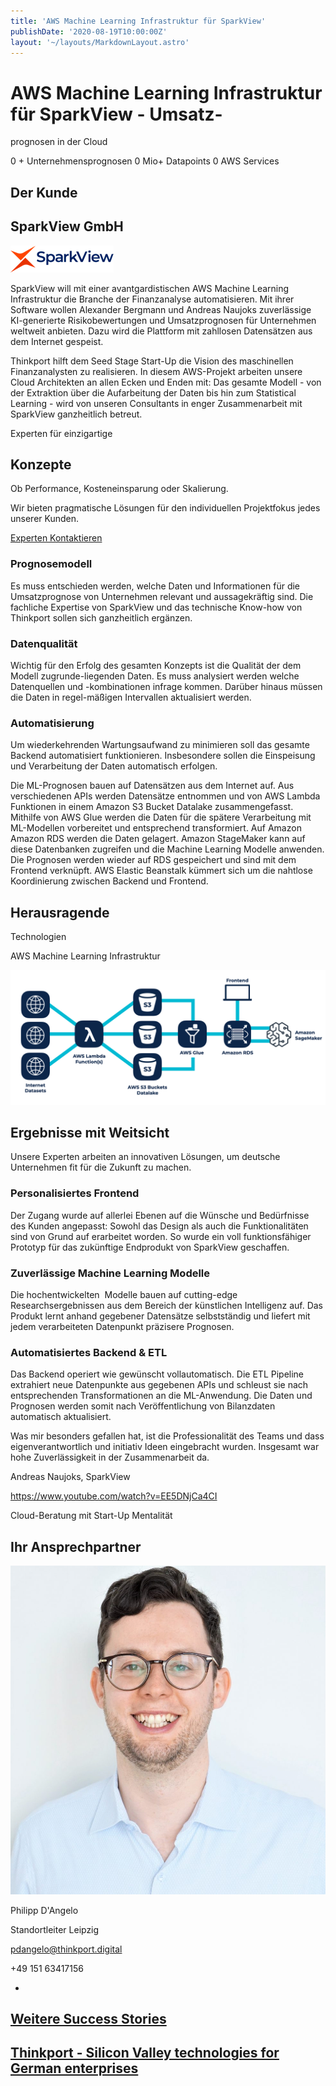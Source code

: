 ```yaml
---
title: 'AWS Machine Learning Infrastruktur für SparkView'
publishDate: '2020-08-19T10:00:00Z'
layout: '~/layouts/MarkdownLayout.astro'
---
```


# AWS Machine Learning Infrastruktur für SparkView - Umsatz-

prognosen in der Cloud

0 + Unternehmensprognosen 0 Mio+ Datapoints 0 AWS Services

## Der Kunde

## SparkView GmbH

![](images/SparkView-Logo.png)

SparkView will mit einer avantgardistischen AWS Machine Learning Infrastruktur die Branche der Finanzanalyse automatisieren. Mit ihrer Software wollen Alexander Bergmann und Andreas Naujoks zuverlässige KI-generierte Risikobewertungen und Umsatzprognosen für Unternehmen weltweit anbieten. Dazu wird die Plattform mit zahllosen Datensätzen aus dem Internet gespeist.

Thinkport hilft dem Seed Stage Start-Up die Vision des maschinellen Finanzanalysten zu realisieren. In diesem AWS-Projekt arbeiten unsere Cloud Architekten an allen Ecken und Enden mit: Das gesamte Modell - von der Extraktion über die Aufarbeitung der Daten bis hin zum Statistical Learning - wird von unseren Consultants in enger Zusammenarbeit mit SparkView ganzheitlich betreut.

Experten für einzigartige

## Konzepte

Ob Performance, Kosteneinsparung oder Skalierung. 

Wir bieten pragmatische Lösungen für den individuellen Projektfokus jedes unserer Kunden.

[Experten Kontaktieren](https://thinkport.digital/kontaktieren)

### Prognosemodell

Es muss entschieden werden, welche Daten und Informationen für die Umsatzprognose von Unternehmen relevant und aussagekräftig sind. Die fachliche Expertise von SparkView und das technische Know-how von Thinkport sollen sich ganzheitlich ergänzen.

### Datenqualität

Wichtig für den Erfolg des gesamten Konzepts ist die Qualität der dem Modell zugrunde-liegenden Daten. Es muss analysiert werden welche Datenquellen und -kombinationen infrage kommen. Darüber hinaus müssen die Daten in regel-mäßigen Intervallen aktualisiert werden.

### Automatisierung

Um wiederkehrenden Wartungsaufwand zu minimieren soll das gesamte Backend automatisiert funktionieren. Insbesondere sollen die Einspeisung und Verarbeitung der Daten automatisch erfolgen.

Die ML-Prognosen bauen auf Datensätzen aus dem Internet auf. Aus verschiedenen APIs werden Datensätze entnommen und von AWS Lambda Funktionen in einem Amazon S3 Bucket Datalake zusammengefasst. Mithilfe von AWS Glue werden die Daten für die spätere Verarbeitung mit ML-Modellen vorbereitet und entsprechend transformiert. Auf Amazon Amazon RDS werden die Daten gelagert. Amazon StageMaker kann auf diese Datenbanken zugreifen und die Machine Learning Modelle anwenden. Die Prognosen werden wieder auf RDS gespeichert und sind mit dem Frontend verknüpft. AWS Elastic Beanstalk kümmert sich um die nahtlose Koordinierung zwischen Backend und Frontend.

## Herausragende

Technologien

AWS Machine Learning Infrastruktur

![AWS Machine Learning Cloud Infrastruktur](images/SparkView-Schema-Final.png)

## Ergebnisse mit Weitsicht

Unsere Experten arbeiten an innovativen Lösungen, um deutsche Unternehmen fit für die Zukunft zu machen.

### Personalisiertes Frontend

Der Zugang wurde auf allerlei Ebenen auf die Wünsche und Bedürfnisse des Kunden angepasst: Sowohl das Design als auch die Funktionalitäten sind von Grund auf erarbeitet worden. So wurde ein voll funktionsfähiger Prototyp für das zukünftige Endprodukt von SparkView geschaffen.

### Zuverlässige Machine Learning Modelle

Die hochentwickelten  Modelle bauen auf cutting-edge Researchsergebnissen aus dem Bereich der künstlichen Intelligenz auf. Das Produkt lernt anhand gegebener Datensätze selbstständig und liefert mit jedem verarbeiteten Datenpunkt präzisere Prognosen.

### Automatisiertes Backend & ETL

Das Backend operiert wie gewünscht vollautomatisch. Die ETL Pipeline extrahiert neue Datenpunkte aus gegebenen APIs und schleust sie nach entsprechenden Transformationen an die ML-Anwendung. Die Daten und Prognosen werden somit nach Veröffentlichung von Bilanzdaten automatisch aktualisiert.

Was mir besonders gefallen hat, ist die Professionalität des Teams und dass eigenverantwortlich und initiativ Ideen eingebracht wurden. Insgesamt war hohe Zuverlässigkeit in der Zusammenarbeit da.

Andreas Naujoks, SparkView

https://www.youtube.com/watch?v=EE5DNjCa4CI

Cloud-Beratung mit Start-Up Mentalität

## Ihr Ansprechpartner

![Cloud Consultant Thinkport Philipp D'Angelo](images/Philippportrait-1-982x1024.jpg)

Philipp D'Angelo

Standortleiter Leipzig

pdangelo@thinkport.digital

+49 151 63417156

- [](https://de.linkedin.com/in/philipp-d-angelo-27389111b)

## [Weitere Success Stories](https://thinkport.digital/cloud-excellence-workshops)

## [Thinkport - Silicon Valley technologies for German enterprises](https://thinkport.digital/kontaktieren/)
